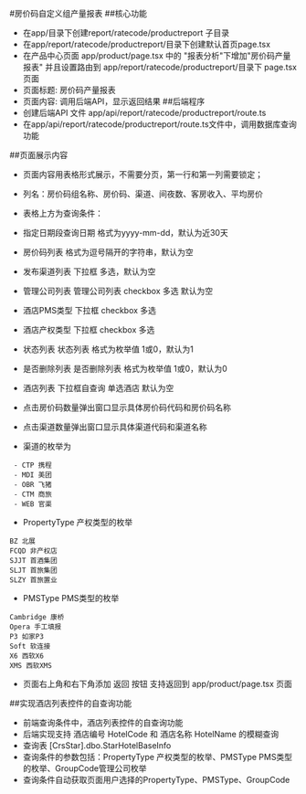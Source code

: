 #房价码自定义组产量报表
##核心功能
- 在app/目录下创建report/ratecode/productreport 子目录
- 在app/report/ratecode/productreport/目录下创建默认首页page.tsx
- 在产品中心页面 app/product/page.tsx 中的 "报表分析"下增加"房价码产量报表" 并且设置路由到 app/report/ratecode/productreport/目录下 page.tsx 页面
- 页面标题: 房价码产量报表
- 页面内容: 调用后端API，显示返回结果
##后端程序
- 创建后端API 文件 app/api/report/ratecode/productreport/route.ts
- 在app/api/report/ratecode/productreport/route.ts文件中，调用数据库查询功能

##页面展示内容
- 页面内容用表格形式展示，不需要分页，第一行和第一列需要锁定；
- 列名：房价码组名称、房价码、渠道、间夜数、客房收入、平均房价
- 表格上方为查询条件：
 - 指定日期段查询日期 格式为yyyy-mm-dd，默认为近30天
 - 房价码列表 格式为逗号隔开的字符串，默认为空
 - 发布渠道列表 下拉框 多选，默认为空
 - 管理公司列表 管理公司列表 checkbox 多选 默认为空
 - 酒店PMS类型 下拉框 checkbox 多选
 - 酒店产权类型 下拉框 checkbox 多选
 - 状态列表 状态列表 格式为枚举值 1或0，默认为1
 - 是否删除列表 是否删除列表 格式为枚举值 1或0，默认为0
 - 酒店列表 下拉框自查询 单选酒店 默认为空
- 点击房价码数量弹出窗口显示具体房价码代码和房价码名称
- 点击渠道数量弹出窗口显示具体渠道代码和渠道名称

- 渠道的枚举为
```
 - CTP 携程
 - MDI 美团
 - OBR 飞猪
 - CTM 商旅
 - WEB 官渠
 ```

 - PropertyType 产权类型的枚举
```
BZ 北展
FCQD 非产权店
SJJT 首酒集团
SLJT 首旅集团
SLZY 首旅置业
```

- PMSType PMS类型的枚举
```
Cambridge 康桥
Opera 手工填报
P3 如家P3
Soft 软连接
X6 西软X6
XMS 西软XMS
```
- 页面右上角和右下角添加 返回 按钮 支持返回到 app/product/page.tsx 页面

##实现酒店列表控件的自查询功能
- 前端查询条件中，酒店列表控件的自查询功能
- 后端实现支持 酒店编号 HotelCode 和 酒店名称 HotelName 的模糊查询
- 查询表 [CrsStar].dbo.StarHotelBaseInfo
- 查询条件的参数包括：PropertyType 产权类型的枚举、PMSType PMS类型的枚举、GroupCode管理公司枚举
- 查询条件自动获取页面用户选择的PropertyType、PMSType、GroupCode

